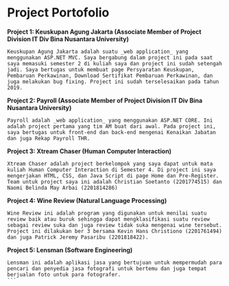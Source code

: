 # Project Portofolio

**Project 1: Keuskupan Agung Jakarta (Associate Member of Project Division IT Div Bina Nusantara University)**
```
Keuskupan Agung Jakarta adalah suatu _web application_ yang menggunakan ASP.NET MVC. Saya bergabung dalam project ini pada saat saya memasuki semester 2 di kuliah saya dan project ini sudah setengah jadi. Saya bertugas untuk membuat page Persyaratan Keuskupan, Pembaruan Perkawinan, Download Sertifikat Pembaruan Perkawinan, dan juga melakukan bug fixing. Project ini sudah terselesaikan pada tahun 2019.
```

**Project 2: Payroll (Associate Member of Project Division IT Div Bina Nusantara University)**
```
Payroll adalah _web application_ yang menggunakan ASP.NET CORE. Ini adalah project pertama yang tim AM buat dari awal. Pada project ini, saya bertugas untuk front-end dan back-end mengenai Kenaikan Jabatan dan juga Rekap Payroll THR.
```

**Project 3: Xtream Chaser (Human Computer Interaction)**
```
Xtream Chaser adalah project berkelompok yang saya dapat untuk mata kuliah Human Computer Interaction di Semester 4. Di project ini saya mengerjakan HTML, CSS, dan Java Script di page Home dan Pre-Register. Team untuk project saya ini adalah Christian Soetanto (2201774515) dan Naomi Belinda May Arbai (2201814286)
```

**Project 4: Wine Review (Natural Language Processing)**
```
Wine Review ini adalah program yang digunakan untuk menilai suatu review baik atau buruk sehingga dapat mengklasifikasi suatu review sebagai review suka dan juga review tidak suka mengenai wine tersebut. Project ini dilakukan ber 3 bersama Kevin Hans Christiono (2201761494) dan juga Patrick Jeremy Pasaribu (2201818422).
```

**Project 5: Lensman (Software Engineering)**
````
Lensman ini adalah aplikasi jasa yang bertujuan untuk mempermudah para pencari dan penyedia jasa fotografi untuk bertemu dan juga tempat berjualan foto untuk para fotografer. 
```
